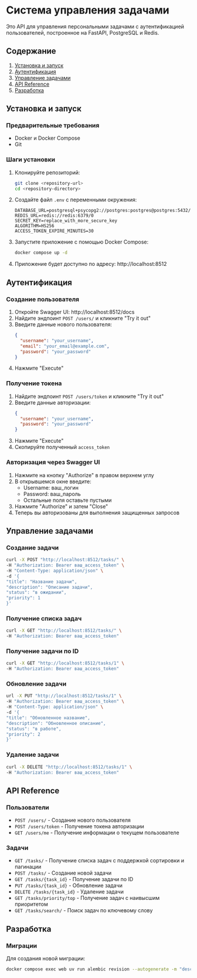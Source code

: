 # Система управления задачами

Это API для управления персональными задачами с аутентификацией пользователей, построенное на FastAPI, PostgreSQL и Redis.

## Содержание

1. [Установка и запуск](#установка-и-запуск)
2. [Аутентификация](#аутентификация)
3. [Управление задачами](#управление-задачами)
4. [API Reference](#api-reference)
5. [Разработка](#разработка)

## Установка и запуск

### Предварительные требования

- Docker и Docker Compose
- Git

### Шаги установки

1. Клонируйте репозиторий:
   ```bash
   git clone <repository-url>
   cd <repository-directory>
   ```

2. Создайте файл `.env` с переменными окружения:
   ```
   DATABASE_URL=postgresql+psycopg2://postgres:postgres@postgres:5432/task_manager
   REDIS_URL=redis://redis:6379/0
   SECRET_KEY=replace_with_more_secure_key
   ALGORITHM=HS256
   ACCESS_TOKEN_EXPIRE_MINUTES=30
   ```

3. Запустите приложение с помощью Docker Compose:
   ```bash
   docker compose up -d
   ```

4. Приложение будет доступно по адресу: http://localhost:8512

## Аутентификация

### Создание пользователя

1. Откройте Swagger UI: http://localhost:8512/docs
2. Найдите эндпоинт `POST /users/` и кликните "Try it out"
3. Введите данные нового пользователя:
   ```json
   {
     "username": "your_username",
     "email": "your_email@example.com",
     "password": "your_password"
   }
   ```
4. Нажмите "Execute"

### Получение токена

1. Найдите эндпоинт `POST /users/token` и кликните "Try it out"
2. Введите данные авторизации:
   ```json
   {
     "username": "your_username",
     "password": "your_password"
   }
   ```
3. Нажмите "Execute"
4. Скопируйте полученный `access_token`

### Авторизация через Swagger UI

1. Нажмите на кнопку "Authorize" в правом верхнем углу
2. В открывшемся окне введите:
   - Username: ваш_логин
   - Password: ваш_пароль
   - Остальные поля оставьте пустыми
3. Нажмите "Authorize" и затем "Close"
4. Теперь вы авторизованы для выполнения защищенных запросов

## Управление задачами

### Создание задачи

```bash
curl -X POST "http://localhost:8512/tasks/" \
-H "Authorization: Bearer ваш_access_token" \
-H "Content-Type: application/json" \
-d '{
"title": "Название задачи",
"description": "Описание задачи",
"status": "в ожидании",
"priority": 1
}'
```

### Получение списка задач

```bash
curl -X GET "http://localhost:8512/tasks/" \
-H "Authorization: Bearer ваш_access_token"
```

### Получение задачи по ID

```bash
curl -X GET "http://localhost:8512/tasks/1" \
-H "Authorization: Bearer ваш_access_token"
```

### Обновление задачи

```bash
url -X PUT "http://localhost:8512/tasks/1" \
-H "Authorization: Bearer ваш_access_token" \
-H "Content-Type: application/json" \
-d '{
"title": "Обновленное название",
"description": "Обновленное описание",
"status": "в работе",
"priority": 2
}'
```

### Удаление задачи

```bash
curl -X DELETE "http://localhost:8512/tasks/1" \
-H "Authorization: Bearer ваш_access_token"
```

## API Reference

### Пользователи

- `POST /users/` - Создание нового пользователя
- `POST /users/token` - Получение токена авторизации
- `GET /users/me` - Получение информации о текущем пользователе

### Задачи

- `GET /tasks/` - Получение списка задач с поддержкой сортировки и пагинации
- `POST /tasks/` - Создание новой задачи
- `GET /tasks/{task_id}` - Получение задачи по ID
- `PUT /tasks/{task_id}` - Обновление задачи
- `DELETE /tasks/{task_id}` - Удаление задачи
- `GET /tasks/priority/top` - Получение задач с наивысшим приоритетом
- `GET /tasks/search/` - Поиск задач по ключевому слову

## Разработка

### Миграции

Для создания новой миграции:
```bash
docker compose exec web uv run alembic revision --autogenerate -m "description"
```
